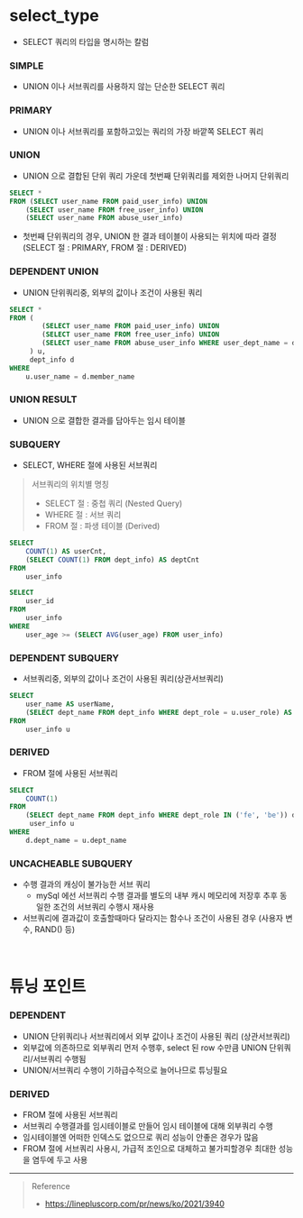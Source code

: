 # select_type
* SELECT 쿼리의 타입을 명시하는 칼럼

### SIMPLE
* UNION 이나 서브쿼리를 사용하지 않는 단순한 SELECT 쿼리

### PRIMARY
* UNION 이나 서브쿼리를 포함하고있는 쿼리의 가장 바깥쪽 SELECT 쿼리

### UNION
* UNION 으로 결합된 단위 쿼리 가운데 첫번째 단위쿼리를 제외한 나머지 단위쿼리
```sql
SELECT *
FROM (SELECT user_name FROM paid_user_info) UNION
	(SELECT user_name FROM free_user_info) UNION
	(SELECT user_name FROM abuse_user_info)
```
* 첫번째 단위쿼리의 경우, UNION 한 결과 테이블이 사용되는 위치에 따라 결정 (SELECT 절 : PRIMARY, FROM 절 : DERIVED)

### DEPENDENT UNION
* UNION 단위쿼리중, 외부의 값이나 조건이 사용된 쿼리
```sql
SELECT *
FROM (
  		(SELECT user_name FROM paid_user_info) UNION
		(SELECT user_name FROM free_user_info) UNION
		(SELECT user_name FROM abuse_user_info WHERE user_dept_name = d.dept_name)
  	 ) u,
     dept_info d
WHERE
	u.user_name = d.member_name
```

### UNION RESULT
* UNION 으로 결합한 결과를 담아두는 임시 테이블

### SUBQUERY
* SELECT, WHERE 절에 사용된 서브쿼리
> 서브쿼리의 위치별 명칭
> * SELECT 절 : 중첩 쿼리 (Nested Query)
> * WHERE 절 : 서브 쿼리 
> * FROM 절 : 파생 테이블 (Derived)
```sql
SELECT
	COUNT(1) AS userCnt,
    (SELECT COUNT(1) FROM dept_info) AS deptCnt
FROM
	user_info
``` 
```sql
SELECT
	user_id
FROM
	user_info
WHERE
	user_age >= (SELECT AVG(user_age) FROM user_info)
```

### DEPENDENT SUBQUERY
* 서브쿼리중, 외부의 값이나 조건이 사용된 쿼리(상관서브쿼리)
```sql
SELECT
	user_name AS userName,
    (SELECT dept_name FROM dept_info WHERE dept_role = u.user_role) AS deptName
FROM
	user_info u
``` 

### DERIVED
* FROM 절에 사용된 서브쿼리
```sql
SELECT
	COUNT(1)
FROM
	(SELECT dept_name FROM dept_info WHERE dept_role IN ('fe', 'be')) d,
     user_info u
WHERE
	d.dept_name = u.dept_name
```

### UNCACHEABLE SUBQUERY
* 수행 결과의 캐싱이 불가능한 서브 쿼리
	* mySql 에선 서브쿼리 수행 결과를 별도의 내부 캐시 메모리에 저장후 추후 동일한 조건의 서브쿼리 수행시 재사용 
* 서브쿼리에 결과값이 호출할때마다 달라지는 함수나 조건이 사용된 경우 (사용자 변수, RAND() 등)

<br>

# 튜닝 포인트
### DEPENDENT
* UNION 단위쿼리나 서브쿼리에서 외부 값이나 조건이 사용된 쿼리 (상관서브쿼리)
* 외부값에 의존하므로 외부쿼리 먼저 수행후, select 된 row 수만큼 UNION 단위쿼리/서브쿼리 수행됨
* UNION/서브쿼리 수행이 기하급수적으로 늘어나므로 튜닝필요

### DERIVED
* FROM 절에 사용된 서브쿼리
* 서브쿼리 수행결과를 임시테이블로 만들어 임시 테이블에 대해 외부쿼리 수행
* 임시테이블엔 어떠한 인덱스도 없으므로 쿼리 성능이 안좋은 경우가 많음
* FROM 절에 서브쿼리 사용시, 가급적 조인으로 대체하고 불가피할경우 최대한 성능을 염두에 두고 사용

***
> Reference
> * https://linepluscorp.com/pr/news/ko/2021/3940